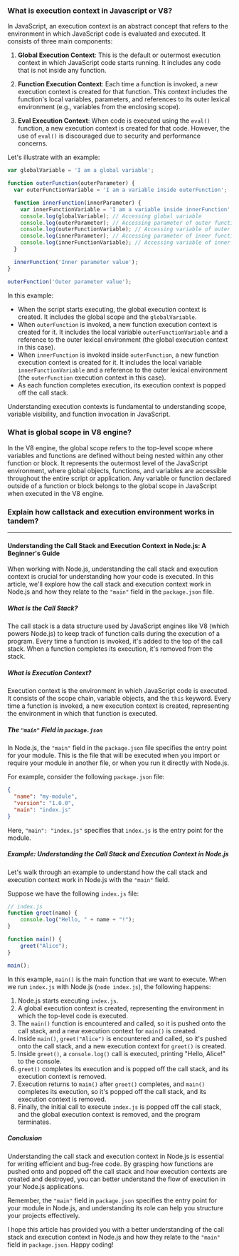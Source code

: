### What is execution context in Javascript or V8?

In JavaScript, an execution context is an abstract concept that refers to the environment in which JavaScript code is evaluated and executed. It consists of three main components:

1. **Global Execution Context**: This is the default or outermost execution context in which JavaScript code starts running. It includes any code that is not inside any function.

2. **Function Execution Context**: Each time a function is invoked, a new execution context is created for that function. This context includes the function's local variables, parameters, and references to its outer lexical environment (e.g., variables from the enclosing scope).

3. **Eval Execution Context**: When code is executed using the `eval()` function, a new execution context is created for that code. However, the use of `eval()` is discouraged due to security and performance concerns.

Let's illustrate with an example:

```javascript
var globalVariable = 'I am a global variable';

function outerFunction(outerParameter) {
  var outerFunctionVariable = 'I am a variable inside outerFunction';

  function innerFunction(innerParameter) {
    var innerFunctionVariable = 'I am a variable inside innerFunction';
    console.log(globalVariable); // Accessing global variable
    console.log(outerParameter); // Accessing parameter of outer function
    console.log(outerFunctionVariable); // Accessing variable of outer function
    console.log(innerParameter); // Accessing parameter of inner function
    console.log(innerFunctionVariable); // Accessing variable of inner function
  }

  innerFunction('Inner parameter value');
}

outerFunction('Outer parameter value');
```

In this example:

- When the script starts executing, the global execution context is created. It includes the global scope and the `globalVariable`.
- When `outerFunction` is invoked, a new function execution context is created for it. It includes the local variable `outerFunctionVariable` and a reference to the outer lexical environment (the global execution context in this case).
- When `innerFunction` is invoked inside `outerFunction`, a new function execution context is created for it. It includes the local variable `innerFunctionVariable` and a reference to the outer lexical environment (the `outerFunction` execution context in this case).
- As each function completes execution, its execution context is popped off the call stack.

Understanding execution contexts is fundamental to understanding scope, variable visibility, and function invocation in JavaScript.

### What is global scope in V8 engine? 

In the V8 engine, the global scope refers to the top-level scope where variables and functions are defined without being nested within any other function or block. It represents the outermost level of the JavaScript environment, where global objects, functions, and variables are accessible throughout the entire script or application. Any variable or function declared outside of a function or block belongs to the global scope in JavaScript when executed in the V8 engine.

### Explain how callstack and execution environment  works in tandem? 

---

#### Understanding the Call Stack and Execution Context in Node.js: A Beginner's Guide

When working with Node.js, understanding the call stack and execution context is crucial for understanding how your code is executed. In this article, we'll explore how the call stack and execution context work in Node.js and how they relate to the `"main"` field in the `package.json` file.

##### What is the Call Stack?

The call stack is a data structure used by JavaScript engines like V8 (which powers Node.js) to keep track of function calls during the execution of a program. Every time a function is invoked, it's added to the top of the call stack. When a function completes its execution, it's removed from the stack.

##### What is Execution Context?

Execution context is the environment in which JavaScript code is executed. It consists of the scope chain, variable objects, and the `this` keyword. Every time a function is invoked, a new execution context is created, representing the environment in which that function is executed.

##### The `"main"` Field in `package.json`

In Node.js, the `"main"` field in the `package.json` file specifies the entry point for your module. This is the file that will be executed when you import or require your module in another file, or when you run it directly with Node.js.

For example, consider the following `package.json` file:

```json
{
  "name": "my-module",
  "version": "1.0.0",
  "main": "index.js"
}
```

Here, `"main": "index.js"` specifies that `index.js` is the entry point for the module.

##### Example: Understanding the Call Stack and Execution Context in Node.js

Let's walk through an example to understand how the call stack and execution context work in Node.js with the `"main"` field.

Suppose we have the following `index.js` file:

```javascript
// index.js
function greet(name) {
    console.log("Hello, " + name + "!");
}

function main() {
    greet("Alice");
}

main();
```

In this example, `main()` is the main function that we want to execute. When we run `index.js` with Node.js (`node index.js`), the following happens:

1. Node.js starts executing `index.js`.
2. A global execution context is created, representing the environment in which the top-level code is executed.
3. The `main()` function is encountered and called, so it is pushed onto the call stack, and a new execution context for `main()` is created.
4. Inside `main()`, `greet("Alice")` is encountered and called, so it's pushed onto the call stack, and a new execution context for `greet()` is created.
5. Inside `greet()`, a `console.log()` call is executed, printing "Hello, Alice!" to the console.
6. `greet()` completes its execution and is popped off the call stack, and its execution context is removed.
7. Execution returns to `main()` after `greet()` completes, and `main()` completes its execution, so it's popped off the call stack, and its execution context is removed.
8. Finally, the initial call to execute `index.js` is popped off the call stack, and the global execution context is removed, and the program terminates.

##### Conclusion

Understanding the call stack and execution context in Node.js is essential for writing efficient and bug-free code. By grasping how functions are pushed onto and popped off the call stack and how execution contexts are created and destroyed, you can better understand the flow of execution in your Node.js applications.

Remember, the `"main"` field in `package.json` specifies the entry point for your module in Node.js, and understanding its role can help you structure your projects effectively.

I hope this article has provided you with a better understanding of the call stack and execution context in Node.js and how they relate to the `"main"` field in `package.json`. Happy coding!